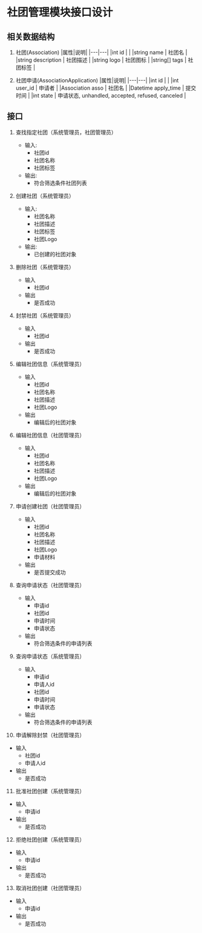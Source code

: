# 社团管理模块接口设计

## 相关数据结构

1. 社团(Association)
   |属性|说明|
   |---|---|
   |int id | |
   |string name | 社团名 |
   |string description | 社团描述 |
   |string logo | 社团图标 |
   |string[] tags | 社团标签 |

2. 社团申请(AssociationApplication)
   |属性|说明|
   |---|---|
   |int id | |
   |int user_id | 申请者 |
   |Association asso | 社团名 |
   |Datetime apply_time | 提交时间 |
   |int state | 申请状态, unhandled, accepted, refused, canceled |

## 接口

1. 查找指定社团（系统管理员，社团管理员）
   - 输入:
      - 社团id
      - 社团名称
      - 社团标签
   - 输出:
      - 符合筛选条件社团列表
2. 创建社团（系统管理员）
   - 输入:
      - 社团名称
      - 社团描述
      - 社团标签
      - 社团Logo
   - 输出:
      - 已创建的社团对象
3. 删除社团（系统管理员）
   - 输入
      - 社团id
   - 输出
      - 是否成功
4. 封禁社团（系统管理员）
   - 输入
      - 社团id
   - 输出
      - 是否成功
5. 编辑社团信息（系统管理员）
   - 输入
      - 社团id
      - 社团名称
      - 社团描述
      - 社团Logo
   - 输出
      - 编辑后的社团对象
6. 编辑社团信息（社团管理员）
   - 输入
      - 社团id
      - 社团名称
      - 社团描述
      - 社团Logo
   - 输出
      - 编辑后的社团对象

7. 申请创建社团（社团管理员）
   - 输入
      - 社团id
      - 社团名称
      - 社团描述
      - 社团Logo
      - 申请材料
   - 输出
      - 是否提交成功
8. 查询申请状态（社团管理员）
   - 输入
      - 申请id
      - 社团id
      - 申请时间
      - 申请状态
   - 输出
      - 符合筛选条件的申请列表
9. 查询申请状态（系统管理员）
   - 输入
      - 申请id
      - 申请人id
      - 社团id
      - 申请时间
      - 申请状态
   - 输出
      - 符合筛选条件的申请列表
10. 申请解除封禁（社团管理员）
   - 输入
      - 社团id
      - 申请人id
   - 输出
      - 是否成功
11. 批准社团创建（系统管理员）
   - 输入
      - 申请id
   - 输出
      - 是否成功
12. 拒绝社团创建（系统管理员）
   - 输入
      - 申请id
   - 输出
      - 是否成功
13. 取消社团创建（社团管理员）
   - 输入
      - 申请id
   - 输出
      - 是否成功